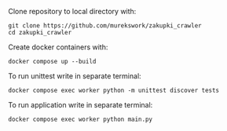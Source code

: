 Clone repository to local directory with:
```
git clone https://github.com/murekswork/zakupki_crawler
cd zakupki_crawler
```
Create docker containers with:
```
docker compose up --build
```
To run unittest write in separate terminal:
```
docker compose exec worker python -m unittest discover tests
```
To run application write in separate terminal:
```
docker compose exec worker python main.py
```
